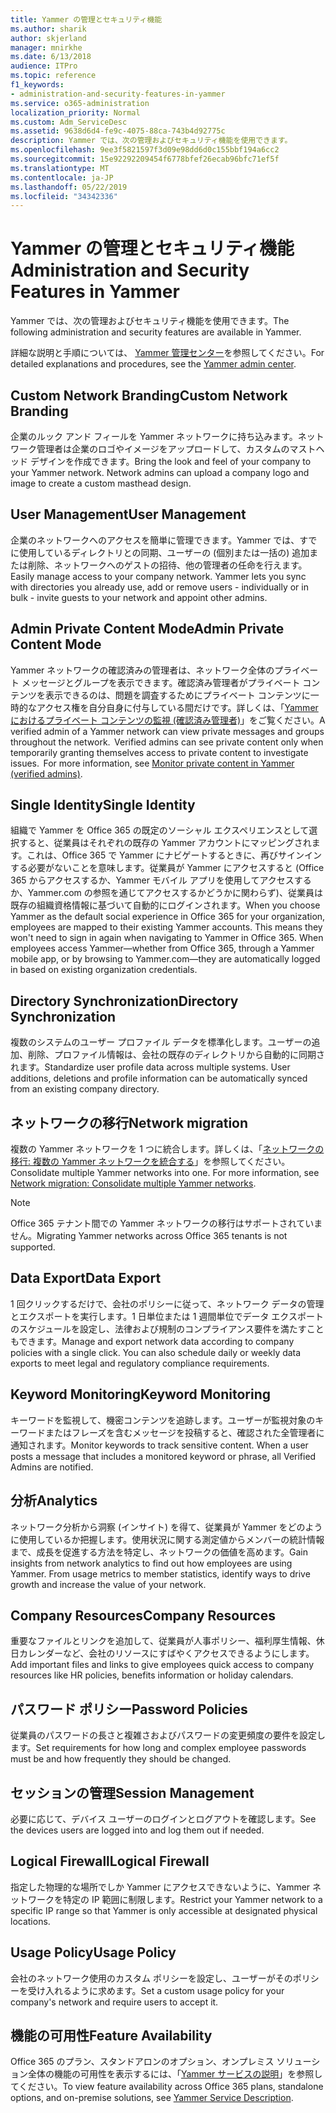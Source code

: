 ```yaml
---
title: Yammer の管理とセキュリティ機能
ms.author: sharik
author: skjerland
manager: mnirkhe
ms.date: 6/13/2018
audience: ITPro
ms.topic: reference
f1_keywords:
- administration-and-security-features-in-yammer
ms.service: o365-administration
localization_priority: Normal
ms.custom: Adm_ServiceDesc
ms.assetid: 9638d6d4-fe9c-4075-88ca-743b4d92775c
description: Yammer では、次の管理およびセキュリティ機能を使用できます。
ms.openlocfilehash: 9ee3f5821597f3d09e98dd6d0c155bbf194a6cc2
ms.sourcegitcommit: 15e92292209454f6778bfef26ecab96bfc71ef5f
ms.translationtype: MT
ms.contentlocale: ja-JP
ms.lasthandoff: 05/22/2019
ms.locfileid: "34342336"
---
```

# <a name="administration-and-security-features-in-yammer"></a><span data-ttu-id="049d8-103">Yammer の管理とセキュリティ機能</span><span class="sxs-lookup"><span data-stu-id="049d8-103">Administration and Security Features in Yammer</span></span>

<span data-ttu-id="049d8-104">Yammer では、次の管理およびセキュリティ機能を使用できます。</span><span class="sxs-lookup"><span data-stu-id="049d8-104">The following administration and security features are available in Yammer.</span></span>
  
<span data-ttu-id="049d8-105">詳細な説明と手順については、 [Yammer 管理センター](https://go.microsoft.com/fwlink/?LinkId=869688)を参照してください。</span><span class="sxs-lookup"><span data-stu-id="049d8-105">For detailed explanations and procedures, see the [Yammer admin center](https://go.microsoft.com/fwlink/?LinkId=869688).</span></span>
  
## <a name="custom-network-branding"></a><span data-ttu-id="049d8-106">Custom Network Branding</span><span class="sxs-lookup"><span data-stu-id="049d8-106">Custom Network Branding</span></span>
<span data-ttu-id="049d8-107"><a name="bkmk_CustomNetworkBranding"> </a></span><span class="sxs-lookup"><span data-stu-id="049d8-107"></span></span>

<span data-ttu-id="049d8-p101">企業のルック アンド フィールを Yammer ネットワークに持ち込みます。ネットワーク管理者は企業のロゴやイメージをアップロードして、カスタムのマストヘッド デザインを作成できます。</span><span class="sxs-lookup"><span data-stu-id="049d8-p101">Bring the look and feel of your company to your Yammer network. Network admins can upload a company logo and image to create a custom masthead design.</span></span>
  
## <a name="user-management"></a><span data-ttu-id="049d8-110">User Management</span><span class="sxs-lookup"><span data-stu-id="049d8-110">User Management</span></span>
<span data-ttu-id="049d8-111"><a name="bkmk_UserManagement"> </a></span><span class="sxs-lookup"><span data-stu-id="049d8-111"></span></span>

<span data-ttu-id="049d8-p102">企業のネットワークへのアクセスを簡単に管理できます。Yammer では、すでに使用しているディレクトリとの同期、ユーザーの (個別または一括の) 追加または削除、ネットワークへのゲストの招待、他の管理者の任命を行えます。</span><span class="sxs-lookup"><span data-stu-id="049d8-p102">Easily manage access to your company network. Yammer lets you sync with directories you already use, add or remove users - individually or in bulk - invite guests to your network and appoint other admins.</span></span>
  
## <a name="admin-private-content-mode"></a><span data-ttu-id="049d8-114">Admin Private Content Mode</span><span class="sxs-lookup"><span data-stu-id="049d8-114">Admin Private Content Mode</span></span>
<span data-ttu-id="049d8-115"><a name="bkmk_AdminPrivate"> </a></span><span class="sxs-lookup"><span data-stu-id="049d8-115"></span></span>

<span data-ttu-id="049d8-p103">Yammer ネットワークの確認済みの管理者は、ネットワーク全体のプライベート メッセージとグループを表示できます。確認済み管理者がプライベート コンテンツを表示できるのは、問題を調査するためにプライベート コンテンツに一時的なアクセス権を自分自身に付与している間だけです。詳しくは、「[Yammer におけるプライベート コンテンツの監視 (確認済み管理者)](https://go.microsoft.com/fwlink/?LinkId=627479)」をご覧ください。</span><span class="sxs-lookup"><span data-stu-id="049d8-p103">A verified admin of a Yammer network can view private messages and groups throughout the network.  Verified admins can see private content only when temporarily granting themselves access to private content to investigate issues.  For more information, see [Monitor private content in Yammer (verified admins)](https://go.microsoft.com/fwlink/?LinkId=627479).</span></span>
  
## <a name="single-identity"></a><span data-ttu-id="049d8-119">Single Identity</span><span class="sxs-lookup"><span data-stu-id="049d8-119">Single Identity</span></span>
<span data-ttu-id="049d8-120"><a name="bkmk_o365_user_mapping"> </a></span><span class="sxs-lookup"><span data-stu-id="049d8-120"></span></span>

<span data-ttu-id="049d8-p104">組織で Yammer を Office 365 の既定のソーシャル エクスペリエンスとして選択すると、従業員はそれぞれの既存の Yammer アカウントにマッピングされます。これは、Office 365 で Yammer にナビゲートするときに、再びサインインする必要がないことを意味します。従業員が Yammer にアクセスすると (Office 365 からアクセスするか、Yammer モバイル アプリを使用してアクセスするか、Yammer.com の参照を通じてアクセスするかどうかに関わらず)、従業員は既存の組織資格情報に基づいて自動的にログインされます。</span><span class="sxs-lookup"><span data-stu-id="049d8-p104">When you choose Yammer as the default social experience in Office 365 for your organization, employees are mapped to their existing Yammer accounts. This means they won't need to sign in again when navigating to Yammer in Office 365. When employees access Yammer—whether from Office 365, through a Yammer mobile app, or by browsing to Yammer.com—they are automatically logged in based on existing organization credentials.</span></span>
  
## <a name="directory-synchronization"></a><span data-ttu-id="049d8-124">Directory Synchronization</span><span class="sxs-lookup"><span data-stu-id="049d8-124">Directory Synchronization</span></span>
<span data-ttu-id="049d8-125"><a name="bkmk_DirectorySynchronization"> </a></span><span class="sxs-lookup"><span data-stu-id="049d8-125"></span></span>

<span data-ttu-id="049d8-p105">複数のシステムのユーザー プロファイル データを標準化します。ユーザーの追加、削除、プロファイル情報は、会社の既存のディレクトリから自動的に同期されます。</span><span class="sxs-lookup"><span data-stu-id="049d8-p105">Standardize user profile data across multiple systems. User additions, deletions and profile information can be automatically synced from an existing company directory.</span></span>
  
## <a name="network-migration"></a><span data-ttu-id="049d8-128">ネットワークの移行</span><span class="sxs-lookup"><span data-stu-id="049d8-128">Network migration</span></span>
<span data-ttu-id="049d8-129"><a name="bkmk_NetworkMigration"> </a></span><span class="sxs-lookup"><span data-stu-id="049d8-129"></span></span>

<span data-ttu-id="049d8-p106">複数の Yammer ネットワークを 1 つに統合します。詳しくは、「[ネットワークの移行: 複数の Yammer ネットワークを統合する](https://go.microsoft.com/fwlink/?LinkID=617488)」を参照してください。</span><span class="sxs-lookup"><span data-stu-id="049d8-p106">Consolidate multiple Yammer networks into one. For more information, see [Network migration: Consolidate multiple Yammer networks](https://go.microsoft.com/fwlink/?LinkID=617488).</span></span>
  
> [!NOTE]
> <span data-ttu-id="049d8-132">Office 365 テナント間での Yammer ネットワークの移行はサポートされていません。</span><span class="sxs-lookup"><span data-stu-id="049d8-132">Migrating Yammer networks across Office 365 tenants is not supported.</span></span> 
  
## <a name="data-export"></a><span data-ttu-id="049d8-133">Data Export</span><span class="sxs-lookup"><span data-stu-id="049d8-133">Data Export</span></span>
<span data-ttu-id="049d8-134"><a name="bkmk_DataExport"> </a></span><span class="sxs-lookup"><span data-stu-id="049d8-134"></span></span>

<span data-ttu-id="049d8-p107">1 回クリックするだけで、会社のポリシーに従って、ネットワーク データの管理とエクスポートを実行します。1 日単位または 1 週間単位でデータ エクスポートのスケジュールを設定し、法律および規制のコンプライアンス要件を満たすこともできます。</span><span class="sxs-lookup"><span data-stu-id="049d8-p107">Manage and export network data according to company policies with a single click. You can also schedule daily or weekly data exports to meet legal and regulatory compliance requirements.</span></span>
  
## <a name="keyword-monitoring"></a><span data-ttu-id="049d8-137">Keyword Monitoring</span><span class="sxs-lookup"><span data-stu-id="049d8-137">Keyword Monitoring</span></span>
<span data-ttu-id="049d8-138"><a name="bkmk_KeywordMonitoring"> </a></span><span class="sxs-lookup"><span data-stu-id="049d8-138"></span></span>

<span data-ttu-id="049d8-p108">キーワードを監視して、機密コンテンツを追跡します。ユーザーが監視対象のキーワードまたはフレーズを含むメッセージを投稿すると、確認された全管理者に通知されます。</span><span class="sxs-lookup"><span data-stu-id="049d8-p108">Monitor keywords to track sensitive content. When a user posts a message that includes a monitored keyword or phrase, all Verified Admins are notified.</span></span>
  
## <a name="analytics"></a><span data-ttu-id="049d8-141">分析</span><span class="sxs-lookup"><span data-stu-id="049d8-141">Analytics</span></span>
<span data-ttu-id="049d8-142"><a name="bkmk_Analytics"> </a></span><span class="sxs-lookup"><span data-stu-id="049d8-142"></span></span>

<span data-ttu-id="049d8-p109">ネットワーク分析から洞察 (インサイト) を得て、従業員が Yammer をどのように使用しているか把握します。使用状況に関する測定値からメンバーの統計情報まで、成長を促進する方法を特定し、ネットワークの価値を高めます。</span><span class="sxs-lookup"><span data-stu-id="049d8-p109">Gain insights from network analytics to find out how employees are using Yammer. From usage metrics to member statistics, identify ways to drive growth and increase the value of your network.</span></span>
  
## <a name="company-resources"></a><span data-ttu-id="049d8-145">Company Resources</span><span class="sxs-lookup"><span data-stu-id="049d8-145">Company Resources</span></span>
<span data-ttu-id="049d8-146"><a name="bkmk_CompanyResources"> </a></span><span class="sxs-lookup"><span data-stu-id="049d8-146"></span></span>

<span data-ttu-id="049d8-147">重要なファイルとリンクを追加して、従業員が人事ポリシー、福利厚生情報、休日カレンダーなど、会社のリソースにすばやくアクセスできるようにします。</span><span class="sxs-lookup"><span data-stu-id="049d8-147">Add important files and links to give employees quick access to company resources like HR policies, benefits information or holiday calendars.</span></span>
  
## <a name="password-policies"></a><span data-ttu-id="049d8-148">パスワード ポリシー</span><span class="sxs-lookup"><span data-stu-id="049d8-148">Password Policies</span></span>
<span data-ttu-id="049d8-149"><a name="bkmk_PasswordPolicies"> </a></span><span class="sxs-lookup"><span data-stu-id="049d8-149"></span></span>

<span data-ttu-id="049d8-150">従業員のパスワードの長さと複雑さおよびパスワードの変更頻度の要件を設定します。</span><span class="sxs-lookup"><span data-stu-id="049d8-150">Set requirements for how long and complex employee passwords must be and how frequently they should be changed.</span></span>
  
## <a name="session-management"></a><span data-ttu-id="049d8-151">セッションの管理</span><span class="sxs-lookup"><span data-stu-id="049d8-151">Session Management</span></span>
<span data-ttu-id="049d8-152"><a name="bkmk_SessionManagement"> </a></span><span class="sxs-lookup"><span data-stu-id="049d8-152"></span></span>

<span data-ttu-id="049d8-153">必要に応じて、デバイス ユーザーのログインとログアウトを確認します。</span><span class="sxs-lookup"><span data-stu-id="049d8-153">See the devices users are logged into and log them out if needed.</span></span>
  
## <a name="logical-firewall"></a><span data-ttu-id="049d8-154">Logical Firewall</span><span class="sxs-lookup"><span data-stu-id="049d8-154">Logical Firewall</span></span>
<span data-ttu-id="049d8-155"><a name="bkmk_LogicalFirewall"> </a></span><span class="sxs-lookup"><span data-stu-id="049d8-155"></span></span>

<span data-ttu-id="049d8-156">指定した物理的な場所でしか Yammer にアクセスできないように、Yammer ネットワークを特定の IP 範囲に制限します。</span><span class="sxs-lookup"><span data-stu-id="049d8-156">Restrict your Yammer network to a specific IP range so that Yammer is only accessible at designated physical locations.</span></span>
  
## <a name="usage-policy"></a><span data-ttu-id="049d8-157">Usage Policy</span><span class="sxs-lookup"><span data-stu-id="049d8-157">Usage Policy</span></span>
<span data-ttu-id="049d8-158"><a name="bkmk_UsagePolicy"> </a></span><span class="sxs-lookup"><span data-stu-id="049d8-158"></span></span>

<span data-ttu-id="049d8-159">会社のネットワーク使用のカスタム ポリシーを設定し、ユーザーがそのポリシーを受け入れるように求めます。</span><span class="sxs-lookup"><span data-stu-id="049d8-159">Set a custom usage policy for your company's network and require users to accept it.</span></span>
  
## <a name="feature-availability"></a><span data-ttu-id="049d8-160">機能の可用性</span><span class="sxs-lookup"><span data-stu-id="049d8-160">Feature Availability</span></span>
<span data-ttu-id="049d8-161"><a name="bkmk_UsagePolicy"> </a></span><span class="sxs-lookup"><span data-stu-id="049d8-161"></span></span>

<span data-ttu-id="049d8-162">Office 365 のプラン、スタンドアロンのオプション、オンプレミス ソリューション全体の機能の可用性を表示するには、「[Yammer サービスの説明](yammer-service-description.md)」を参照してください。</span><span class="sxs-lookup"><span data-stu-id="049d8-162">To view feature availability across Office 365 plans, standalone options, and on-premise solutions, see [Yammer Service Description](yammer-service-description.md).</span></span>
  

